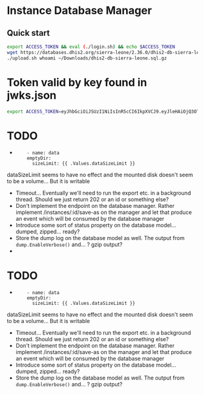 # Instance Database Manager

## Quick start
```sh
export ACCESS_TOKEN && eval (./login.sh) && echo $ACCESS_TOKEN
wget https://databases.dhis2.org/sierra-leone/2.36.0/dhis2-db-sierra-leone.sql.gz -P ~/Downloads
./upload.sh whoami ~/Downloads/dhis2-db-sierra-leone.sql.gz
```


# Token valid by key found in jwks.json

```sh
export ACCESS_TOKEN=eyJhbGciOiJSUzI1NiIsInR5cCI6IkpXVCJ9.eyJleHAiOjQ3OTYzODQwNzcsImlhdCI6MTY0MDY5MTQ3NywidXNlciI6eyJJRCI6NCwiQ3JlYXRlZEF0IjoiMjAyMS0xMi0yOFQxMDo0NjoxNi44NTEzMzlaIiwiVXBkYXRlZEF0IjoiMjAyMS0xMi0yOFQxMDo0NjoxNi44NTEzMzlaIiwiRGVsZXRlZEF0IjpudWxsLCJFbWFpbCI6InNvbWVvbmVAc29tZXRoaW5nLm9yZyIsIkdyb3VwcyI6bnVsbCwiQWRtaW5Hcm91cHMiOm51bGx9fQ.FnPIu36kV1T-Jix5Wy-HsZeqxQI6Q_7HQ14C1DWKHETIBSk-vLQ_sCMHVPKA42utEDFI3Xpmf6Gyzv9aPU_Cvg-JDazRprfrZBqn4LzSmT6K3HGoKoQ0b5G8exxz0Ote8NQDB1NBZmYvD1gpVVisCvzaewJTRAvRA3DS0n_O4kU5QENdLNPfWFo0rXOC83sLBsEIe2Ce4TiRrepOCSQKE-_rwQQSA3w30MhFmhAY7Ozcd9i69mtfcvqjORdNJ-zREgiw8B2g9oh7byE1h2oxjvoKC3WRfPeSYoRY6GuMHSSWJdzFKIswlZHdWU1GicPJASBbkKGbP5n5O6FXyeo0bw
```


# TODO

*         - name: data
          emptyDir:
            sizeLimit: {{ .Values.dataSizeLimit }}
dataSizeLimit seems to have no effect and the mounted disk doesn't seem to be a volume... But it is writable

* Timeout... Eventually we'll need to run the export etc. in a background thread. Should we just return 202 or an id or something else?
* Don't implement the endpoint on the database manager. Rather implement /instances/:id/save-as on the manager and let that produce an event which will be consumed by the database manager
* Introduce some sort of status property on the database model... dumped, zipped... ready?
* Store the dump log on the database model as well. The output from `dump.EnableVerbose()` and... ? gzip output?
* 


# TODO

*         - name: data
          emptyDir:
            sizeLimit: {{ .Values.dataSizeLimit }}
dataSizeLimit seems to have no effect and the mounted disk doesn't seem to be a volume... But it is writable

* Timeout... Eventually we'll need to run the export etc. in a background thread. Should we just return 202 or an id or something else?
* Don't implement the endpoint on the database manager. Rather implement /instances/:id/save-as on the manager and let that produce an event which will be consumed by the database manager
* Introduce some sort of status property on the database model... dumped, zipped... ready?
* Store the dump log on the database model as well. The output from `dump.EnableVerbose()` and... ? gzip output?
